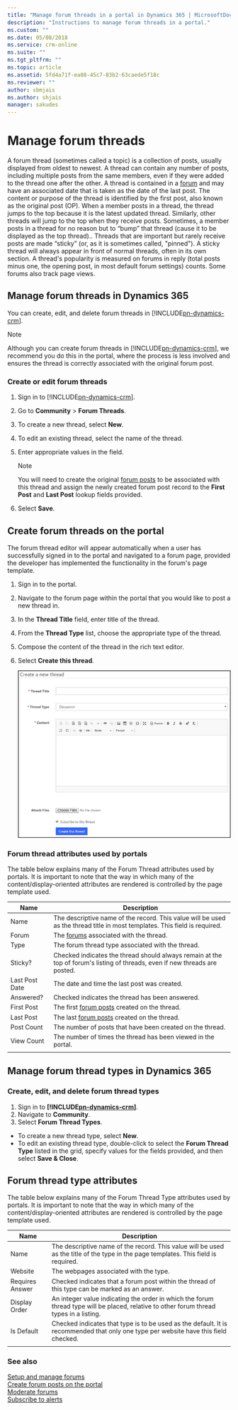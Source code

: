 ```yaml
---
title: "Manage forum threads in a portal in Dynamics 365 | MicrosoftDocs"
description: "Instructions to manage forum threads in a portal."
ms.custom: ""
ms.date: 05/08/2018
ms.service: crm-online
ms.suite: ""
ms.tgt_pltfrm: ""
ms.topic: article
ms.assetid: 5fd4a71f-ea08-45c7-83b2-63caede5f18c
ms.reviewer: ""
author: sbmjais
ms.author: shjais
manager: sakudes
---
```

# Manage forum threads

A forum thread (sometimes called a topic) is a collection of posts, usually displayed from oldest to newest. A thread can contain any number of posts, including multiple posts from the same members, even if they were added to the thread one after the other. A thread is contained in a [forum](setup-manage-forums.md) and may have an associated date that is taken as the date of the last post. The content or purpose of the thread is identified by the first post, also known as the original post (OP). When a member posts in a thread, the thread jumps to the top because it is the latest updated thread. Similarly, other threads will jump to the top when they receive posts. Sometimes, a member posts in a thread for no reason but to “bump” that thread (cause it to be displayed as the top thread).. Threads that are important but rarely receive posts are made “sticky” (or, as it is sometimes called, "pinned"). A sticky thread will always appear in front of normal threads, often in its own section. A thread's popularity is measured on forums in reply (total posts minus one, the opening post, in most default forum settings) counts. Some forums also track page views.  

## Manage forum threads in Dynamics 365

You can create, edit, and delete forum threads in [!INCLUDE[pn-dynamics-crm](../includes/pn-dynamics-crm.md)].

> [!Note]
> Although you can create forum threads in [!INCLUDE[pn-dynamics-crm](../includes/pn-dynamics-crm.md)], we recommend you do this in the portal, where the process is less involved and ensures the thread is correctly associated with the original forum post.

### Create or edit forum threads

1. Sign in to [!INCLUDE[pn-dynamics-crm](../includes/pn-dynamics-crm.md)].

2. Go to **Community** > **Forum Threads**.

3. To create a new thread, select **New**.

4. To edit an existing thread, select the name of the thread.

5. Enter appropriate values in the field.

    > [!Note]                                
    > You will need to create the original [forum posts](create-forum-posts.md) to be associated with this thread and assign the newly created forum post record to the **First Post** and **Last Post** lookup fields provided.  

4.  Select **Save**.

## Create forum threads on the portal

The forum thread editor will appear automatically when a user has successfully signed in to the portal and navigated to a forum page, provided the developer has implemented the functionality in the forum's page template.

1. Sign in to the portal.

2. Navigate to the forum page within the portal that you would like to post a new thread in.

2. In the **Thread Title** field, enter title of the thread.

3. From the **Thread Type** list, choose the appropriate type of the thread. 

4. Compose the content of the thread in the rich text editor.

5. Select **Create this thread**.

    ![Create a new forum thread](media/create-new-forum-thread.png "Create a new forum thread")  

### Forum thread attributes used by portals

The table below explains many of the Forum Thread attributes used by portals. It is important to note that the way in which many of the content/display-oriented attributes are rendered is controlled by the page template used.

|Name           |Description                                                                                                                 |
|----------------|-----------------------------------------------------------------------------------------------------------------------------|
| Name           | The descriptive name of the record. This value will be used as the thread title in most templates. This field is required.  |
| Forum          | The [forums](setup-manage-forums.md) associated with the thread.                                                       |  
| Type           | The forum thread type associated with the thread.                                                                           |
| Sticky?        | Checked indicates the thread should always remain at the top of forum's listing of threads, even if new threads are posted. |
| Last Post Date | The date and time the last post was created.                                                                                |
| Answered?      | Checked indicates the thread has been answered.                                                                             |
| First Post     | The first [forum posts](create-forum-posts.md) created on the thread.                                           |  
| Last Post      | The last [forum posts](create-forum-posts.md) created on the thread.                                            |  
| Post Count     | The number of posts that have been created on the thread.                                                                   |
| View Count     | The number of times the thread has been viewed in the portal.                                                               |
||

## Manage forum thread types in Dynamics 365

### Create, edit, and delete forum thread types

1. Sign in to **[!INCLUDE[pn-dynamics-crm](../includes/pn-dynamics-crm.md)]**.
2. Navigate to **Community**. 
3. Select **Forum Thread Types**.
- To create a new thread type, select **New**.
- To edit an existing thread type, double-click to select the **Forum Thread Type** listed in the grid, specify values for the fields provided, and then select **Save & Close**.

## Forum thread type attributes

The table below explains many of the Forum Thread Type attributes used by portals. It is important to note that the way in which many of the content/display-oriented attributes are rendered is controlled by the page template used.

|Name            |Description                                                                                                                             |
|-----------------|-----------------------------------------------------------------------------------------------------------------------------------------|
| Name            | The descriptive name of the record. This value will be used as the title of the type in the page templates. This field is required.     |
| Website         | The webpages associated with the type.                                                                                                  |
| Requires Answer | Checked indicates that a forum post within the thread of this type can be marked as an answer.                                          |
| Display Order   | An integer value indicating the order in which the forum thread type will be placed, relative to other forum thread types in a listing. |
| Is Default      | Checked indicates that type is to be used as the default. It is recommended that only one type per website have this field checked.     |
||

### See also

[Setup and manage forums](setup-manage-forums.md)  
[Create forum posts on the portal](create-forum-posts.md)  
[Moderate forums](moderate-forums.md)  
[Subscribe to alerts](subscribe-alerts.md)  
